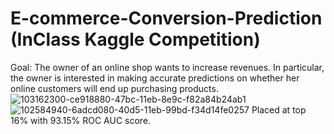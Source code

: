 # E-commerce-Conversion-Prediction (InClass Kaggle Competition)
Goal: The owner of an online shop wants to increase revenues. In particular, the owner is interested in making accurate predictions on whether her online customers will end up purchasing products.
![103162300-ce918880-47bc-11eb-8e9c-f82a84b24ab1](https://user-images.githubusercontent.com/9574355/103987944-41a2e380-515b-11eb-8130-14d0c69515c9.png)
![102584940-6adcd080-40d5-11eb-99bd-f34d14fe0257](https://user-images.githubusercontent.com/9574355/103987958-48315b00-515b-11eb-9240-defbe459d0a6.png)
Placed at top 16% with 93.15% ROC AUC score.
